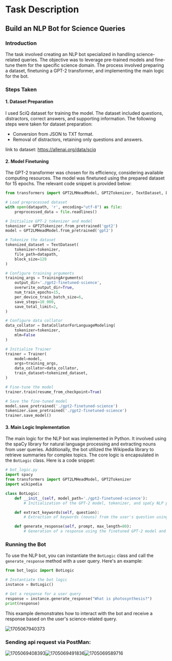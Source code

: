 # Task Description

## Build an NLP Bot for Science Queries

### Introduction

The task involved creating an NLP bot specialized in handling science-related queries. The objective was to leverage pre-trained models and fine-tune them for the specific science domain. The process involved preparing a dataset, finetuning a GPT-2 transformer, and implementing the main logic for the bot.

### Steps Taken

#### 1. Dataset Preparation

I used SciQ dataset for training the model. The dataset included questions, distractors, correct answers, and supporting information. The following steps were taken for dataset preparation:

- Conversion from JSON to TXT format.
- Removal of distractors, retaining only questions and answers.

link to dataset: https://allenai.org/data/sciq

#### 2. Model Finetuning

The GPT-2 transformer was chosen for its efficiency, considering available computing resources. The model was finetuned using the prepared dataset for 15 epochs. The relevant code snippet is provided below:

```python
from transformers import GPT2LMHeadModel, GPT2Tokenizer, TextDataset, DataCollatorForLanguageModeling, Trainer, TrainingArguments

# Load preprocessed dataset
with open(datapath, 'r', encoding="utf-8") as file:
    preprocessed_data = file.readlines()

# Initialize GPT-2 tokenizer and model
tokenizer = GPT2Tokenizer.from_pretrained('gpt2')
model = GPT2LMHeadModel.from_pretrained('gpt2')

# Tokenize the dataset
tokenized_dataset = TextDataset(
    tokenizer=tokenizer,
    file_path=datapath,
    block_size=128
)

# Configure training arguments
training_args = TrainingArguments(
    output_dir='./gpt2-finetuned-science',
    overwrite_output_dir=True,
    num_train_epochs=15,
    per_device_train_batch_size=6,
    save_steps=10_000,
    save_total_limit=2,
)

# Configure data collator
data_collator = DataCollatorForLanguageModeling(
    tokenizer=tokenizer,
    mlm=False
)

# Initialize Trainer
trainer = Trainer(
    model=model,
    args=training_args,
    data_collator=data_collator,
    train_dataset=tokenized_dataset,
)

# Fine-tune the model
trainer.train(resume_from_checkpoint=True)

# Save the fine-tuned model
model.save_pretrained('./gpt2-finetuned-science')
tokenizer.save_pretrained('./gpt2-finetuned-science')
trainer.save_model()
```

#### 3. Main Logic Implementation

The main logic for the NLP bot was implemented in Python. It involved using the spaCy library for natural language processing and extracting nouns from user queries. Additionally, the bot utilized the Wikipedia library to retrieve summaries for complex topics. The core logic is encapsulated in the `BotLogic` class. Here is a code snippet:

```python
# bot_logic.py
import spacy
from transformers import GPT2LMHeadModel, GPT2Tokenizer
import wikipedia

class BotLogic:
    def __init__(self, model_path='./gpt2-finetuned-science'):
        # Initialization of the GPT-2 model, tokenizer, and spaCy NLP pipeline

    def extract_keywords(self, question):
        # Extraction of keywords (nouns) from the user's question using spaCy

    def generate_response(self, prompt, max_length=80):
        # Generation of a response using the finetuned GPT-2 model and Wikipedia library
```

### Running the Bot

To use the NLP bot, you can instantiate the `BotLogic` class and call the `generate_response` method with a user query. Here's an example:

```python
from bot_logic import BotLogic

# Instantiate the bot logic
instance = BotLogic()

# Get a response for a user query
response = instance.generate_response("What is photosynthesis?")
print(response)
```

This example demonstrates how to interact with the bot and receive a response based on the user's science-related query.

![1705067940373](image/notes/1705067940373.png)

### **Sending api request via PostMan:**

![1705069408393](image/notes/1705069408393.png)![1705069491836](image/notes/1705069491836.png)![1705069589716](image/notes/1705069589716.png)
